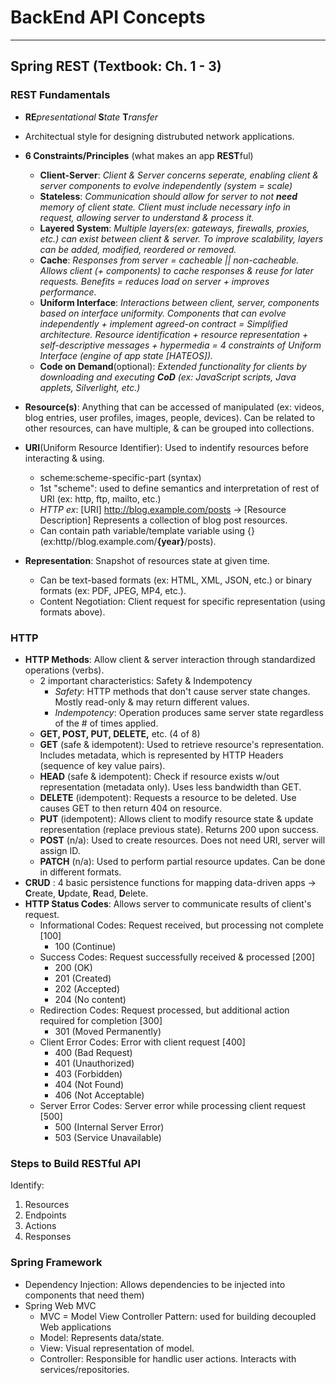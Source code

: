 # BackEnd API Concepts
------------------------

## Spring REST (Textbook: Ch. 1 - 3)

### REST Fundamentals
- **RE***presentational* **S***tate* **T***ransfer*
- Architectual style for designing distrubuted network applications.
- **6 Constraints/Principles** (what makes an app **REST**ful)
  - **Client-Server**: *Client & Server concerns seperate, enabling client & server components to evolve independently (system = scale)*
  - **Stateless**: *Communication should allow for server to not **need** memory of client state. Client must include necessary info in request, allowing server to understand & process it.*
  - **Layered System**: *Multiple layers(ex: gateways, firewalls, proxies, etc.) can exist between client & server. To improve scalability, layers can be added, modified, reordered or removed.*
  - **Cache**: *Responses from server = cacheable || non-cacheable.  Allows client (+ components) to cache responses & reuse for later requests. Benefits = reduces load on server + improves performance.*
  - **Uniform Interface**: *Interactions between client, server, components based on interface uniformity.  Components that can evolve independently + implement agreed-on contract = Simplified architecture.
    Resource identification + resource representation + self-descriptive messages + hypermedia = 4 constraints of Uniform Interface (engine of app state [HATEOS]).*
  - **Code on Demand**(optional): *Extended functionality for clients by downloading and executing **CoD** (ex: JavaScript scripts, Java applets, Silverlight, etc.)*

 - **Resource(s)**: Anything that can be accessed of manipulated (ex: videos, blog entries, user profiles, images, people, devices). Can be related to other resources, can have multiple, & can be grouped into collections.
  - **URI**(Uniform Resource Identifier): Used to indentify resources before interacting & using.
    - scheme:scheme-specific-part (syntax)
    - 1st "scheme": used to define semantics and interpretation of rest of URI (ex: http, ftp, mailto, etc.)
    - *HTTP ex*: [URI] http://blog.example.com/posts -> [Resource Description] Represents a collection of blog post resources.
    - Can contain path variable/template variable using {} (ex:http//blog.example.com/**{year}**/posts).
  - **Representation**: Snapshot of resources state at given time.
    - Can be text-based formats (ex: HTML, XML, JSON, etc.) or binary formats (ex: PDF, JPEG, MP4, etc.).
    - Content Negotiation: Client request for specific representation (using formats above).
   
### HTTP
  - **HTTP Methods**: Allow client & server interaction through standardized operations (verbs).
    - 2 important characteristics: Safety & Indempotency 
      - *Safety*: HTTP methods that don't cause server state changes. Mostly read-only & may return different values.
      - *Indempotency*: Operation produces same server state regardless of the # of times applied.
    - **GET, POST, PUT, DELETE,** etc. (4 of 8)
    - **GET** (safe & idempotent): Used to retrieve resource's representation. Includes metadata, which is represented by HTTP Headers (sequence of key value pairs).
    - **HEAD** (safe & idempotent): Check if resource exists w/out representation (metadata only). Uses less bandwidth than GET.
    - **DELETE** (idempotent): Requests a resource to be deleted. Use causes GET to then return 404 on resource.
    - **PUT** (idempotent): Allows client to modify resource state & update representation (replace previous state). Returns 200 upon success.
    - **POST** (n/a): Used to create resources. Does not need URI, server will assign ID.
    - **PATCH** (n/a): Used to perform partial resource updates. Can be done in different formats.
  - **CRUD** : 4 basic persistence functions for mapping data-driven apps -> **C**reate, **U**pdate, **R**ead, **D**elete.
  - **HTTP Status Codes**: Allows server to communicate results of client's request.
    - Informational Codes: Request received, but processing not complete [100]
      - 100 (Continue)
    - Success Codes: Request successfully received & processed [200]
      - 200 (OK)
      - 201 (Created)
      - 202 (Accepted)
      - 204 (No content) 
    - Redirection Codes: Request processed, but additional action required for completion [300]
      - 301 (Moved Permanently)
    - Client Error Codes: Error with client request [400]
      - 400 (Bad Request)
      - 401 (Unauthorized)
      - 403 (Forbidden)
      - 404 (Not Found)
      - 406 (Not Acceptable)
    - Server Error Codes: Server error while processing client request [500]
      - 500 (Internal Server Error)
      - 503 (Service Unavailable)
### Steps to Build RESTful API
Identify:
  1) Resources
  2) Endpoints
  3) Actions
  4) Responses

### Spring Framework
- Dependency Injection: Allows dependencies to be injected into components that need them)
- Spring Web MVC
  - MVC = Model View Controller Pattern: used for building decoupled Web applications
  - Model: Represents data/state.
  - View: Visual representation of model.
  - Controller: Responsible for handlic user actions. Interacts with services/repositories.
    

